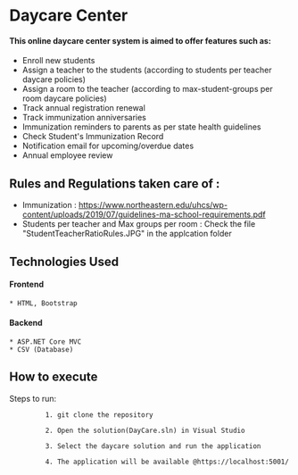 # Daycare Center

#### This online daycare center system is aimed to offer features such as:

* Enroll new students
* Assign a teacher to the students (according to students per teacher daycare policies)
* Assign a room to the teacher (according to max-student-groups per room daycare policies)
* Track annual registration renewal
* Track immunization anniversaries
* Immunization reminders to parents as per state health guidelines
* Check Student's Immunization Record
* Notification email for upcoming/overdue dates
* Annual employee review

## Rules and Regulations taken care of :
* Immunization : https://www.northeastern.edu/uhcs/wp-content/uploads/2019/07/guidelines-ma-school-requirements.pdf
* Students per teacher and Max groups per room : Check the file "StudentTeacherRatioRules.JPG" in the applcation folder

## Technologies Used
#### Frontend
    * HTML, Bootstrap

#### Backend
    * ASP.NET Core MVC
	* CSV (Database)


## How to execute

Steps to run:

             1. git clone the repository
             
             2. Open the solution(DayCare.sln) in Visual Studio

             3. Select the daycare solution and run the application

             4. The application will be available @https://localhost:5001/



